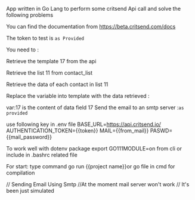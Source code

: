 App written in Go Lang to perform some critsend Api call and solve the following problems

You can find the documentation from https://beta.critsend.com/docs

The token to test is `as Provided`

You need to :

Retrieve the template 17 from the api

Retrieve the list 11 from contact_list

Retrieve the data of each contact in list 11

Replace the variable into template with the data retrieved :

var:17 is the content of data field 17
Send the email to an smtp server :`as provided`

use following key in .env file
BASE_URL=https://api.critsend.io/
AUTHENTICATION_TOKEN={{token}}
MAIL={{from_mail}}
PASWD={{mail_password}}

To work well with dotenv package export GO111MODULE=on from cli or include in .bashrc related file

For start:
type command go run {{project name}}or go file  in cmd
for compilation


// Sending Email Using Smtp 
//At the moment mail server won't work
// It's been just simulated
